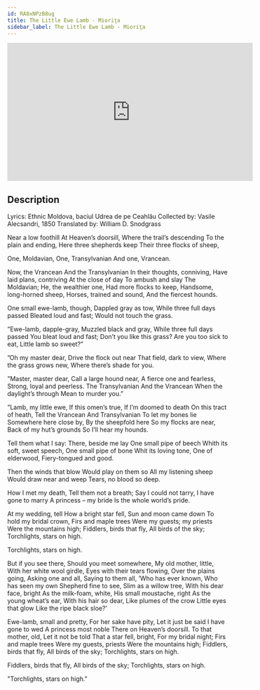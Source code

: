 ```yaml
---
id: RA8xNPzB8ug
title: The Little Ewe Lamb - Mioriţa
sidebar_label: The Little Ewe Lamb - Mioriţa
---
```


<iframe
  width="560"
  height="315"
  src="https://www.youtube.com/embed/RA8xNPzB8ug"
  title="YouTube video player"
  frameborder="0"
  allow="accelerometer; autoplay; clipboard-write; encrypted-media; gyroscope; picture-in-picture; web-share"
  referrerpolicy="strict-origin-when-cross-origin"
  allowfullscreen
></iframe>

## Description

Lyrics: Ethnic Moldova, baciul Udrea de pe Ceahlău
Collected by: Vasile Alecsandri, 1850
Translated by: William D. Snodgrass

Near a low foothill
At Heaven’s doorsill,
Where the trail’s descending
To the plain and ending,
Here three shepherds keep
Their three flocks of sheep,

One, Moldavian,
One, Transylvanian
And one, Vrancean.

Now, the Vrancean
And the Transylvanian
In their thoughts, conniving,
Have laid plans, contriving
At the close of day
To ambush and slay
The Moldavian;
He, the wealthier one,
Had more flocks to keep,
Handsome, long-horned sheep,
Horses, trained and sound,
And the fiercest hounds.

One small ewe-lamb, though,
Dappled gray as tow,
While three full days passed
Bleated loud and fast;
Would not touch the grass.

”Ewe-lamb, dapple-gray,
Muzzled black and gray,
While three full days passed
You bleat loud and fast;
Don’t you like this grass?
Are you too sick to eat,
Little lamb so sweet?”

”Oh my master dear,
Drive the flock out near
That field, dark to view,
Where the grass grows new,
Where there’s shade for you.

”Master, master dear,
Call a large hound near,
A fierce one and fearless,
Strong, loyal and peerless.
The Transylvanian
And the Vrancean
When the daylight’s through
Mean to murder you.”

”Lamb, my little ewe,
If this omen’s true,
If I’m doomed to death
On this tract of heath,
Tell the Vrancean
And Transylvanian
To let my bones lie
Somewhere here close by,
By the sheepfold here
So my flocks are near,
Back of my hut’s grounds
So I’ll hear my hounds.

Tell them what I say:
There, beside me lay
One small pipe of beech
Whith its soft, sweet speech,
One small pipe of bone
Whit its loving tone,
One of elderwood,
Fiery-tongued and good.

Then the winds that blow
Would play on them so
All my listening sheep
Would draw near and weep
Tears, no blood so deep.

How I met my death,
Tell them not a breath;
Say I could not tarry,
I have gone to marry
A princess – my bride
Is the whole world’s pride.

At my wedding, tell
How a bright star fell,
Sun and moon came down
To hold my bridal crown,
Firs and maple trees
Were my guests; my priests
Were the mountains high;
Fiddlers, birds that fly,
All birds of the sky;
Torchlights, stars on high.

Torchlights, stars on high.

But if you see there,
Should you meet somewhere,
My old mother, little,
With her white wool girdle,
Eyes with their tears flowing,
Over the plains going,
Asking one and all,
Saying to them all,
’Who has ever known,
Who has seen my own
Shepherd fine to see,
Slim as a willow tree,
With his dear face, bright
As the milk-foam, white,
His small moustache, right
As the young wheat’s ear,
With his hair so dear,
Like plumes of the crow
Little eyes that glow
Like the ripe black sloe?’

Ewe-lamb, small and pretty,
For her sake have pity,
Let it just be said
I have gone to wed
A princess most noble
There on Heaven’s doorsill.
To that mother, old,
Let it not be told
That a star fell, bright,
For my bridal night;
Firs and maple trees
Were my guests, priests
Were the mountains high;
Fiddlers, birds that fly,
All birds of the sky;
Torchlights, stars on high.

Fiddlers, birds that fly,
All birds of the sky;
Torchlights, stars on high.

"Torchlights, stars on high."
